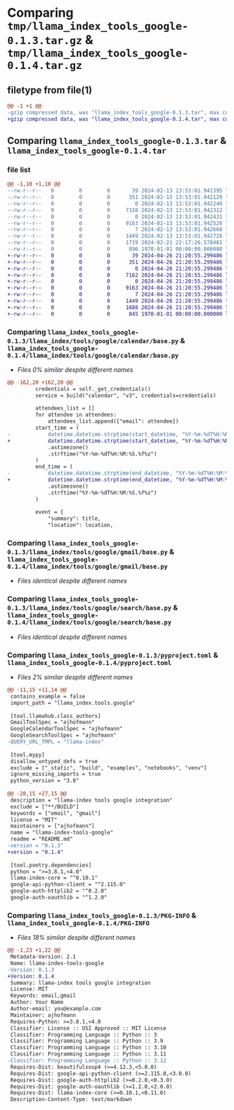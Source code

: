 # Comparing `tmp/llama_index_tools_google-0.1.3.tar.gz` & `tmp/llama_index_tools_google-0.1.4.tar.gz`

## filetype from file(1)

```diff
@@ -1 +1 @@
-gzip compressed data, was "llama_index_tools_google-0.1.3.tar", max compression
+gzip compressed data, was "llama_index_tools_google-0.1.4.tar", max compression
```

## Comparing `llama_index_tools_google-0.1.3.tar` & `llama_index_tools_google-0.1.4.tar`

### file list

```diff
@@ -1,10 +1,10 @@
--rw-r--r--   0        0        0       39 2024-02-13 13:53:01.941395 llama_index_tools_google-0.1.3/README.md
--rw-r--r--   0        0        0      351 2024-02-13 13:53:01.942129 llama_index_tools_google-0.1.3/llama_index/tools/google/__init__.py
--rw-r--r--   0        0        0        0 2024-02-13 13:53:01.942240 llama_index_tools_google-0.1.3/llama_index/tools/google/calendar/__init__.py
--rw-r--r--   0        0        0     7158 2024-02-13 13:53:01.942312 llama_index_tools_google-0.1.3/llama_index/tools/google/calendar/base.py
--rw-r--r--   0        0        0        0 2024-02-13 13:53:01.942431 llama_index_tools_google-0.1.3/llama_index/tools/google/gmail/__init__.py
--rw-r--r--   0        0        0     9163 2024-02-13 13:53:01.942520 llama_index_tools_google-0.1.3/llama_index/tools/google/gmail/base.py
--rw-r--r--   0        0        0        7 2024-02-13 13:53:01.942660 llama_index_tools_google-0.1.3/llama_index/tools/google/search/__init__.py
--rw-r--r--   0        0        0     1449 2024-02-13 13:53:01.942728 llama_index_tools_google-0.1.3/llama_index/tools/google/search/base.py
--rw-r--r--   0        0        0     1719 2024-02-21 22:17:26.578481 llama_index_tools_google-0.1.3/pyproject.toml
--rw-r--r--   0        0        0      896 1970-01-01 00:00:00.000000 llama_index_tools_google-0.1.3/PKG-INFO
+-rw-r--r--   0        0        0       39 2024-04-26 21:20:55.299486 llama_index_tools_google-0.1.4/README.md
+-rw-r--r--   0        0        0      351 2024-04-26 21:20:55.299486 llama_index_tools_google-0.1.4/llama_index/tools/google/__init__.py
+-rw-r--r--   0        0        0        0 2024-04-26 21:20:55.299486 llama_index_tools_google-0.1.4/llama_index/tools/google/calendar/__init__.py
+-rw-r--r--   0        0        0     7162 2024-04-26 21:20:55.299486 llama_index_tools_google-0.1.4/llama_index/tools/google/calendar/base.py
+-rw-r--r--   0        0        0        0 2024-04-26 21:20:55.299486 llama_index_tools_google-0.1.4/llama_index/tools/google/gmail/__init__.py
+-rw-r--r--   0        0        0     9163 2024-04-26 21:20:55.299486 llama_index_tools_google-0.1.4/llama_index/tools/google/gmail/base.py
+-rw-r--r--   0        0        0        7 2024-04-26 21:20:55.299486 llama_index_tools_google-0.1.4/llama_index/tools/google/search/__init__.py
+-rw-r--r--   0        0        0     1449 2024-04-26 21:20:55.299486 llama_index_tools_google-0.1.4/llama_index/tools/google/search/base.py
+-rw-r--r--   0        0        0     1688 2024-04-26 21:20:55.299486 llama_index_tools_google-0.1.4/pyproject.toml
+-rw-r--r--   0        0        0      845 1970-01-01 00:00:00.000000 llama_index_tools_google-0.1.4/PKG-INFO
```

### Comparing `llama_index_tools_google-0.1.3/llama_index/tools/google/calendar/base.py` & `llama_index_tools_google-0.1.4/llama_index/tools/google/calendar/base.py`

 * *Files 0% similar despite different names*

```diff
@@ -162,20 +162,20 @@
         credentials = self._get_credentials()
         service = build("calendar", "v3", credentials=credentials)
 
         attendees_list = []
         for attendee in attendees:
             attendees_list.append({"email": attendee})
         start_time = (
-            datetime.datetime.strptime(start_datetime, "%Y-%m-%dT%H:%M:%S")
+            datetime.datetime.strptime(start_datetime, "%Y-%m-%dT%H:%M:%S%z")
             .astimezone()
             .strftime("%Y-%m-%dT%H:%M:%S.%f%z")
         )
         end_time = (
-            datetime.datetime.strptime(end_datetime, "%Y-%m-%dT%H:%M:%S")
+            datetime.datetime.strptime(end_datetime, "%Y-%m-%dT%H:%M:%S%z")
             .astimezone()
             .strftime("%Y-%m-%dT%H:%M:%S.%f%z")
         )
 
         event = {
             "summary": title,
             "location": location,
```

### Comparing `llama_index_tools_google-0.1.3/llama_index/tools/google/gmail/base.py` & `llama_index_tools_google-0.1.4/llama_index/tools/google/gmail/base.py`

 * *Files identical despite different names*

### Comparing `llama_index_tools_google-0.1.3/llama_index/tools/google/search/base.py` & `llama_index_tools_google-0.1.4/llama_index/tools/google/search/base.py`

 * *Files identical despite different names*

### Comparing `llama_index_tools_google-0.1.3/pyproject.toml` & `llama_index_tools_google-0.1.4/pyproject.toml`

 * *Files 2% similar despite different names*

```diff
@@ -11,15 +11,14 @@
 contains_example = false
 import_path = "llama_index.tools.google"
 
 [tool.llamahub.class_authors]
 GmailToolSpec = "ajhofmann"
 GoogleCalendarToolSpec = "ajhofmann"
 GoogleSearchToolSpec = "ajhofmann"
-QUERY_URL_TMPL = "llama-index"
 
 [tool.mypy]
 disallow_untyped_defs = true
 exclude = ["_static", "build", "examples", "notebooks", "venv"]
 ignore_missing_imports = true
 python_version = "3.8"
 
@@ -28,15 +27,15 @@
 description = "llama-index tools google integration"
 exclude = ["**/BUILD"]
 keywords = ["email", "gmail"]
 license = "MIT"
 maintainers = ["ajhofmann"]
 name = "llama-index-tools-google"
 readme = "README.md"
-version = "0.1.3"
+version = "0.1.4"
 
 [tool.poetry.dependencies]
 python = ">=3.8.1,<4.0"
 llama-index-core = "^0.10.1"
 google-api-python-client = "^2.115.0"
 google-auth-httplib2 = "^0.2.0"
 google-auth-oauthlib = "^1.2.0"
```

### Comparing `llama_index_tools_google-0.1.3/PKG-INFO` & `llama_index_tools_google-0.1.4/PKG-INFO`

 * *Files 18% similar despite different names*

```diff
@@ -1,23 +1,22 @@
 Metadata-Version: 2.1
 Name: llama-index-tools-google
-Version: 0.1.3
+Version: 0.1.4
 Summary: llama-index tools google integration
 License: MIT
 Keywords: email,gmail
 Author: Your Name
 Author-email: you@example.com
 Maintainer: ajhofmann
 Requires-Python: >=3.8.1,<4.0
 Classifier: License :: OSI Approved :: MIT License
 Classifier: Programming Language :: Python :: 3
 Classifier: Programming Language :: Python :: 3.9
 Classifier: Programming Language :: Python :: 3.10
 Classifier: Programming Language :: Python :: 3.11
-Classifier: Programming Language :: Python :: 3.12
 Requires-Dist: beautifulsoup4 (>=4.12.3,<5.0.0)
 Requires-Dist: google-api-python-client (>=2.115.0,<3.0.0)
 Requires-Dist: google-auth-httplib2 (>=0.2.0,<0.3.0)
 Requires-Dist: google-auth-oauthlib (>=1.2.0,<2.0.0)
 Requires-Dist: llama-index-core (>=0.10.1,<0.11.0)
 Description-Content-Type: text/markdown
```

